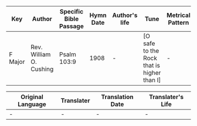 Key | Author   | Specific Bible Passage     |Hymn Date |Author's life |Tune |Metrical Pattern   |Composer/Source
-- | --------- | ---------------------------|----------|--------------|-----|-------------------|-------------  
F Major |Rev. William O. Cushing |Psalm 103:9 |1908 |- |[O safe to the Rock that is higher than I] |- |Ira D. Sankey

Original Language | Translater | Translation Date   | Translater's Life  
----------------- | --------- | --------------------|-------------     
\- |- |- |-
